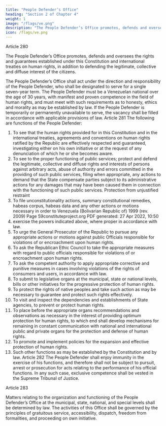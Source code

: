 ```yaml
---
title: "People Defender’s Office"
heading: "Section 2 of Chapter 4"
weight: 1
image: "/flags/ve.png"
description: "The People Defender’s Office promotes, defends and oversees the rights and guarantees established under this Constitution and international treaties on human rights"
icon: /flags/ve.png
---
```



Article 280

The People Defender’s Office promotes, defends and oversees the rights and guarantees established under this Constitution and international treaties on human rights, in addition to defending the legitimate, collective and diffuse interest of the citizens.

The People Defender’s Office shall act under the direction and responsibility of the
People Defender, who shall be designated to serve for a single seven-year term.
The People Defender must be a Venezuelan national over the age of 30 years, with
manifest and proven competence in the field of human rights, and must meet with such
requirements as to honesty, ethics and morality as may be established by law. If the
People Defender is temporarily or permanently unavailable to serve, the vacancy shall
be filled in accordance with applicable provisions of law.
Article 281
The following are functions of the People Defender:
1. To see that the human rights provided for in this Constitution and in the
international treaties, agreements and conventions on human rights ratified by
the Republic are effectively respected and guaranteed, investigating either on his
own initiative or at the request of any denunciation of which he or she becomes
aware.
2. To see to the proper functioning of public services; protect and defend the
legitimate, collective and diffuse rights and interests of persons against arbitrary
acts, abuse of authority and errors committed in the providing of such public
services, filing when appropriate, any actions to demand that the State
compensate parties subject to its administrative actions for any damages that
may have been caused them in connection with the functioning of such public
services.
Protection from unjustified restraint
3. To file unconstitutionality actions, summary constitutional remedies, habeas
corpus, habeas data and any other actions or motions necessary in order to
Venezuela (Bolivarian Republic of) 1999 (rev. 2009)
Page 59constituteproject.org
PDF generated: 27 Apr 2022, 10:50
3. exercise the powers indicated above, where proper in accordance with law.
4. To urge the General Prosecutor of the Republic to pursue any appropriate
actions or motions against public Officials responsible for violations of or
encroachment upon human rights.
5. To ask the Republican Ethic Council to take the appropriate measures with
regard to public officials responsible for violations of or encroachment upon
human rights.
6. To ask the competent authority to apply appropriate corrective and punitive
measures in cases involving violations of the rights of consumers and users, in
accordance with law.
7. To submit to legislative organs at the municipal, state or national levels, bills or
other initiatives for the progressive protection of human rights.
8. To protect the rights of native peoples and take such action as may be necessary
to guarantee and protect such rights effectively.
9. To visit and inspect the dependencies and establishments of State agencies, to
prevent or protect human rights.
10. To place before the appropriate organs recommendations and observations as
necessary in the interest of providing optimum protection for human rights, to
which end shall develop mechanisms for remaining in constant communication
with national and international public and private organs for the protection and
defense of human rights.
11. To promote and implement policies for the expansion and effective protection of
human rights.
12. Such other functions as may be established by the Constitution and by law.
Article 282
The People Defender shall enjoy immunity in the exercise of his functions, and therefore
shall not be subject to pursuit, arrest or prosecution for acts relating to the performance
of his official functions. In any such case, exclusive competence shall be vested in the
Supreme Tribunal of Justice.

Article 283

Matters relating to the organization and functioning of the People Defender’s Office at
the municipal, state, national, and special levels shall be determined by law. The
activities of this Office shall be governed by the principles of gratuitous service,
accessibility, dispatch, freedom from formalities, and proceeding on own initiative.

